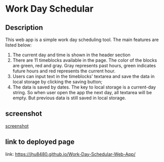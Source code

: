 # Work Day Schedular

## Description

This web app is a simple work day scheduling tool. The main features are listed below:

1. The current day and time is shown in the header section
2. There are 11 timeblocks available in the page. The color of the blocks are green, red and gray. Gray represents past hours, green indicates future hours and red represents the current hour.
3. Users can input text in the timeblocks' textarea and save the data in local storage by clicking the saving button;
4. The data is saved by dates. The key to local storage is a current-day string. So when user open the app the next day, all textarea will be empty. But previous data is still saved in local storage.

## screenshot

[screenshot](./Assets/sceenshot.png)

## link to deployed page

link: https://jhu8480.github.io/Work-Day-Schedular-Web-App/
